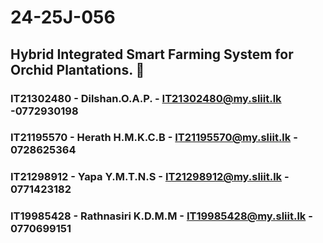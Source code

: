 # 24-25J-056

## Hybrid Integrated Smart Farming System for Orchid Plantations. 🌷

### IT21302480 - Dilshan.O.A.P. - IT21302480@my.sliit.lk -0772930198

### IT21195570 - Herath H.M.K.C.B - IT21195570@my.sliit.lk - 0728625364

### IT21298912 - Yapa Y.M.T.N.S - IT21298912@my.sliit.lk - 0771423182

### IT19985428 - Rathnasiri K.D.M.M - IT19985428@my.sliit.lk - 0770699151
